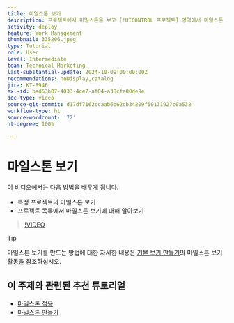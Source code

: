 ```yaml
---
title: 마일스톤 보기
description: 프로젝트에서 마일스톤을 보고 [!UICONTROL 프로젝트] 영역에서 마일스톤 보기를 사용하는 방법에 대해 알아봅니다.
activity: deploy
feature: Work Management
thumbnail: 335206.jpeg
type: Tutorial
role: User
level: Intermediate
team: Technical Marketing
last-substantial-update: 2024-10-09T00:00:00Z
recommendations: noDisplay,catalog
jira: KT-8946
exl-id: bad53b87-4033-4ce7-af04-a38cfa00de9e
doc-type: video
source-git-commit: d17df7162ccaab6b62db34209f50131927c0a532
workflow-type: ht
source-wordcount: '72'
ht-degree: 100%

---
```


# 마일스톤 보기

이 비디오에서는 다음 방법을 배우게 됩니다.

* 특정 프로젝트의 마일스톤 보기
* 프로젝트 목록에서 마일스톤 보기에 대해 알아보기

>[!VIDEO](https://video.tv.adobe.com/v/335206/?quality=12&learn=on&enablevpops)

>[!TIP]
>
>마일스톤 보기를 만드는 방법에 대한 자세한 내용은 [기본 보기 만들기](/help/reporting/basic-reporting/create-a-basic-view.md)의 마일스톤 보기 활동을 참조하십시오.

## 이 주제와 관련된 추천 튜토리얼

* [마일스톤 적용](/help/manage-work/approval-processes-and-milestone-paths/apply-milestones.md)
* [마일스톤 만들기](/help/administration-and-setup/approval-processes-and-milestone-paths/creating-milestones.md)

